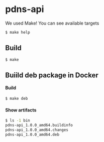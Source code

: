 # pdns-api

We used Make! You can see available targets
```bash
$ make help
```

## Build
```bash
$ make
```

## Buiild deb package in Docker
#### Build
```bash
$ make deb
```
#### Show artifacts
```bash
$ ls -1 bin
pdns-api_1.0.0_amd64.buildinfo
pdns-api_1.0.0_amd64.changes
pdns-api_1.0.0_amd64.deb
```
